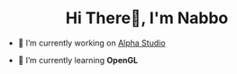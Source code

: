 <h1 align="center">Hi There👋, I'm Nabbo</h1>

- 🔭 I’m currently working on [Alpha Studio](https://github.com/UnNabbo/Alpha-Studio)

- 🌱 I’m currently learning **OpenGL**
